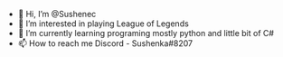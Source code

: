 - 👋 Hi, I’m @Sushenec
- 👀 I’m interested in playing League of Legends
- 🌱 I’m currently learning programing mostly python and little bit of C#
- 📫 How to reach me Discord - Sushenka#8207

<!---
Sushenec/Sushenec is a ✨ special ✨ repository because its `README.md` (this file) appears on your GitHub profile.
You can click the Preview link to take a look at your changes.
--->
